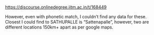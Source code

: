https://discourse.onlinedegree.iitm.ac.in/t/168449

However, even with phonetic match, I couldn’t find any data for these. Closest I could find to SATHUPALLE is “Sattenapalle”, however, two are different locations 150km+ apart as per google maps.